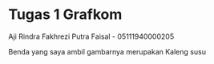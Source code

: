 # Tugas 1 Grafkom

Aji Rindra Fakhrezi Putra Faisal - 05111940000205

Benda yang saya ambil gambarnya merupakan Kaleng susu
